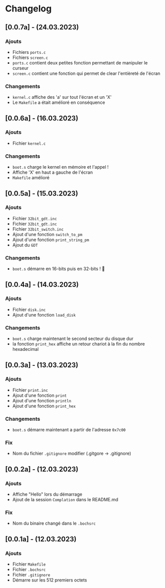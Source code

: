 # Changelog
## [0.0.7a] - (24.03.2023)
### Ajouts
- Fichiers `ports.c`
- Fichiers `screen.c`
- `ports.c` contient deux petites fonction permettant de manipuler le curseur
- `screen.c` contient une fonction qui permet de clear l'entièreté de l'écran
### Changements
- `kernel.c` affiche des 'a' sur tout l'écran et un 'X'
- Le `Makefile` a était amélioré en conséquence

## [0.0.6a] - (16.03.2023)
### Ajouts
- Fichier `kernel.c`
### Changements
- `boot.s` charge le kernel en mémoire et l'appel !
- Affiche 'X' en haut a gauche de l'écran
- `Makefile` amélioré

## [0.0.5a] - (15.03.2023)
### Ajouts
- Fichier `32bit_gdt.inc`
- Fichier `32bit_gdt.inc`
- Fichier `32bit_switch.inc`
- Ajout d'une fonction `switch_to_pm`
- Ajout d'une fonction `print_string_pm`
- Ajout du `GDT`
### Changements
- `boot.s` démarre en 16-bits puis en 32-bits ! :tada:

## [0.0.4a] - (14.03.2023)
### Ajouts
- Fichier `disk.inc`
- Ajout d'une fonction `load_disk`
### Changements
- `boot.s` charge maintenant le second secteur du disque dur
- la fonction `print_hex` affiche un retour chariot à la fin du nombre hexadecimal

## [0.0.3a] - (13.03.2023)
### Ajouts
- Fichier `print.inc`
- Ajout d'une fonction `print`
- Ajout d'une fonction `println`
- Ajout d'une fonction `print_hex`
### Changements
- `boot.s` démarre maintenant a partir de l'adresse `0x7c00`
### Fix
- Nom du fichier `.gitignore` modifier (.gitgore -> .gitignore)

## [0.0.2a] - (12.03.2023)
### Ajouts
- Affiche "Hello" lors du démarrage
- Ajout de la session `Complation` dans le README.md
### Fix
- Nom du binaire changé dans le `.bochsrc`

## [0.0.1a] - (12.03.2023)
### Ajouts
- Fichier `Makefile`
- Fichier `.bochsrc`
- Fichier `.gitignore`
- Démarre sur les 512 premiers octets